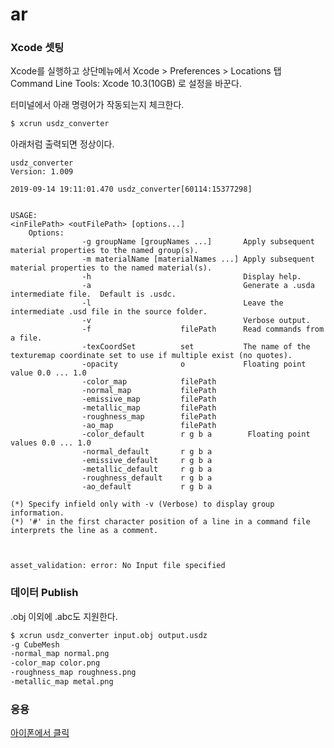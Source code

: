 # ar

### Xcode 셋팅

Xcode를 실행하고 상단메뉴에서 Xcode > Preferences > Locations 탭
Command Line Tools: Xcode 10.3(10GB) 로 설정을 바꾼다.

터미널에서 아래 명령어가 작동되는지 체크한다.
```bash
$ xcrun usdz_converter
```

아래처럼 출력되면 정상이다.
```
usdz_converter
Version: 1.009

2019-09-14 19:11:01.470 usdz_converter[60114:15377298]


USAGE:
<inFilePath> <outFilePath> [options...]
	Options:
                -g groupName [groupNames ...]       Apply subsequent material properties to the named group(s).
                -m materialName [materialNames ...] Apply subsequent material properties to the named material(s).
                -h                                  Display help.
                -a                                  Generate a .usda intermediate file.  Default is .usdc.
                -l                                  Leave the intermediate .usd file in the source folder.
                -v                                  Verbose output.
                -f                    filePath      Read commands from a file.
                -texCoordSet          set           The name of the texturemap coordinate set to use if multiple exist (no quotes).
                -opacity              o             Floating point value 0.0 ... 1.0
                -color_map            filePath
                -normal_map           filePath
                -emissive_map         filePath
                -metallic_map         filePath
                -roughness_map        filePath
                -ao_map               filePath
                -color_default        r g b a        Floating point values 0.0 ... 1.0
                -normal_default       r g b a
                -emissive_default     r g b a
                -metallic_default     r g b a
                -roughness_default    r g b a
                -ao_default           r g b a

(*) Specify infield only with -v (Verbose) to display group information.
(*) '#' in the first character position of a line in a command file interprets the line as a comment.



asset_validation: error: No Input file specified
```

### 데이터 Publish
.obj 이외에 .abc도 지원한다.

```bash
$ xcrun usdz_converter input.obj output.usdz
-g CubeMesh
-normal_map normal.png
-color_map color.png
-roughness_map roughness.png
-metallic_map metal.png
```

### 응용
[아이폰에서 클릭](https://www.apple.com/105/media/us/iphone-11-pro/2019/3bd902e4-0752-4ac1-95f8-6225c32aec6d/ar/iphone-11-pro.usdz)
